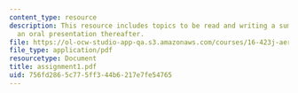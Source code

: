 ```yaml
---
content_type: resource
description: This resource includes topics to be read and writing a summary and giving
  an oral presentation thereafter.
file: https://ol-ocw-studio-app-qa.s3.amazonaws.com/courses/16-423j-aerospace-biomedical-and-life-support-engineering-spring-2006/756fd2865c775ff344b6217e7fe54765_assignment1.pdf
file_type: application/pdf
resourcetype: Document
title: assignment1.pdf
uid: 756fd286-5c77-5ff3-44b6-217e7fe54765
---
```

